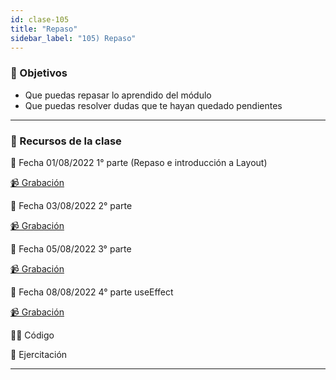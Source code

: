 ```yaml
---
id: clase-105
title: "Repaso"
sidebar_label: "105) Repaso"
---
```


### 🏁 Objetivos

- Que puedas repasar lo aprendido del módulo
- Que puedas resolver dudas que te hayan quedado pendientes

---

### 🚀 Recursos de la clase

📆 Fecha 01/08/2022 1° parte (Repaso e introducción a Layout)

[📹 Grabación](https://us02web.zoom.us/rec/share/nM70CftCYlpXLdIvWaI9EQgst6V82gu8Ybz5-a4c6xLiDn44M0ygHuOYEnLHWf1z.ObkSwJOuecpCX0qi?startTime=1659400207000)

📆 Fecha 03/08/2022 2° parte

[📹 Grabación](https://us02web.zoom.us/rec/share/DrAepQOkbpioiBMuFiJ7UMCImm8rMfPVzXbKVhH8WBM08zFASZgP9WsSW72K4Zaj.5OWzoFai4ron3P4g?startTime=1659565205000)

📆 Fecha 05/08/2022 3° parte

[📹 Grabación](https://us02web.zoom.us/rec/share/OvwCJ1sSF2gKK8jd9VGtHpJqKcae1T5C1cMPC8Nw5apGA6B4GGeC1p1jvKxuuOyA.T1ZMhHKJb1oreOeb?startTime=1659737630000)

📆 Fecha 08/08/2022 4° parte useEffect

[📹 Grabación](https://us02web.zoom.us/rec/share/oYp602KyRQkBjiusZQdLRT6ZcS8oBQore6ynTThpkbZxgKQ_UBV_Y1m9gI5aHKzF.Ed28KJx2lMifdmbW?startTime=1659996245000)

👩‍💻 Código

💪 Ejercitación

---
